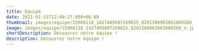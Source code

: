 ```yaml
---
title: Equipe
date: 2021-01-31T12:49:27.000+06:00
thumbnail: images/equipe/15966118_1427405607269825_8201380963862008260_n.jpg
image: images/equipe/15966118_1427405607269825_8201380963862008260_n.jpg
shortDescription: Découvrez notre équipe !
description: Découvrez notre équipe !
---
```

